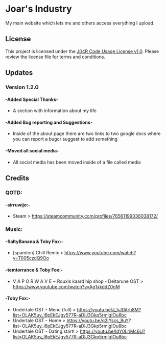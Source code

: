 # Joar's Industry

My main website which lets me and others access everything I upload.

## License

This project is licensed under the [J04R Code Usage License v1.0](LICENSE.md). Please review the license file for terms and conditions.

## Updates

### Version 1.2.0

#### -Added Special Thanks-
- A section with information about my life

#### -Added Bug reporting and Suggestions-
- Inside of the about page there are two links to two google docs where you can report a bugor suggest to add something 

#### -Moved all social media-
- All social media has been moved inside of a file called media
## Credits

### QOTD:
#### -sirruwijo:-
- Steam > https://steamcommunity.com/profiles/76561199036038172/

### Music:
#### -SaltyBanana & Toby Fox:-
 - [spamton] Chill Remix > https://www.youtube.com/watch?v=T005czdQ9Oo
#### -temtorrance & Toby Fox:-
 - V A P O R W A V E ~ Rouxls kaard hip shop - Deltarune OST > https://www.youtube.com/watch?v=Ag1xkddZ0gM
#### -Toby Fox:-
 - Undertale OST - Menu (full) > https://youtu.be/J_hJDitrh8M?list=OLAK5uy_l6pEkEJgy577R-aDlJ3Gkp5rmlgIOu8bc
 - Undertale OST - Home > https://youtu.be/q2IYscs_8uY?
 list=OLAK5uy_l6pEkEJgy577R-aDlJ3Gkp5rmlgIOu8bc
 - Undertale OST - Dating start! > https://youtu.be/ldY0LriMc6U?list=OLAK5uy_l6pEkEJgy577R-aDlJ3Gkp5rmlgIOu8bc
